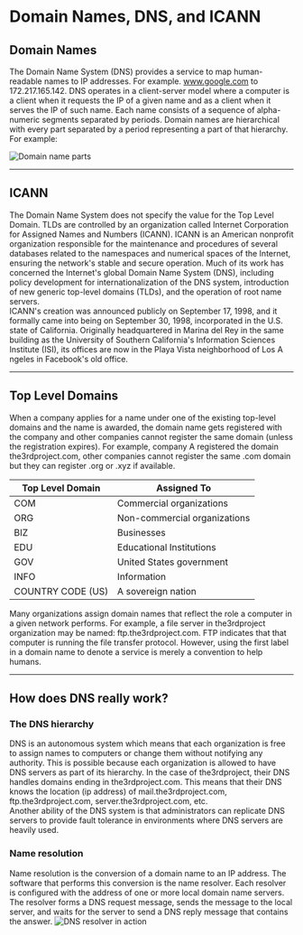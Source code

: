 # Domain Names, DNS, and ICANN

## Domain Names 
The Domain Name System (DNS) provides a service to map human-readable names to IP addresses. 
For example. www.google.com to 172.217.165.142. DNS operates in a client-server model where a 
computer is a client when it requests the IP of a given name and as a client when it serves the IP of 
such name. Each name consists of a sequence of alpha-numeric segments separated by periods. 
Domain names are hierarchical with every part separated by a period representing a part of 
that hierarchy. For example:

![Domain name parts](https://rebrand.ly/o86fhpo)

-----------------------------------------

## ICANN
The Domain Name System does not specify the value for the Top Level Domain. TLDs are controlled by 
an organization called Internet Corporation for Assigned Names and Numbers (ICANN). ICANN is an 
American nonprofit organization responsible for the maintenance and procedures of several 
databases related to the namespaces and numerical spaces of the Internet, ensuring the network's 
stable and secure operation. Much of its work has concerned the Internet's global Domain Name 
System (DNS), including policy development for internationalization of the DNS system, 
introduction of new generic top-level domains (TLDs), and the operation of root name servers.  
ICANN's creation was announced publicly on September 17, 1998, and it formally came into 
being on September 30, 1998, incorporated in the U.S. state of California. Originally 
headquartered in Marina del Rey in the same building as the University of Southern California's 
Information Sciences Institute (ISI), its offices are now in the Playa Vista neighborhood of Los A
ngeles in Facebook's old office.

-----------------------------------------

## Top Level Domains
When a company applies for a name under one of the existing top-level domains and the name 
is awarded, the domain name gets registered with the company and other companies cannot register 
the same domain (unless the registration expires). For example, company A registered the domain 
the3rdproject.com, other companies cannot register the same .com domain but they can register .org or .xyz if available. 

| Top Level Domain | Assigned To |
| ---------------- | ----------- |
| COM              | Commercial organizations |
| ORG              | Non-commercial organizations |
| BIZ              | Businesses |
| EDU              | Educational Institutions |
| GOV              | United States government |
| INFO             | Information |
| COUNTRY CODE (US)| A sovereign nation |

Many organizations assign domain names that reflect the role a computer in a given network performs.
For example, a file server in the3rdproject organization may be named: ftp.the3rdproject.com. FTP 
indicates that that computer is running the file transfer protocol. However, using the first label 
in a domain name to denote a service is merely a convention to help humans.

-----------------------------------------

## How does DNS really work?

### The DNS hierarchy
DNS is an autonomous system which means that each organization is free to assign names to computers
 or change them without notifying any authority. This is possible because each organization is 
 allowed to have DNS servers as part of its hierarchy. In the case of the3rdproject, their DNS 
 handles domains ending in the3rdproject.com. This means that their DNS knows the location (ip 
 address) of mail.the3rdproject.com, ftp.the3rdproject.com, server.the3rdproject.com, etc.  
 Another ability of the DNS system is that administrators can replicate DNS servers to provide 
 fault tolerance in environments where DNS servers are heavily used.  

### Name resolution
Name resolution is the conversion of a domain name to an IP address. The software that performs 
this conversion is the name resolver. Each resolver is configured with the address of one or more 
local domain name servers. The resolver forms a DNS request message, sends the message to the 
local server, and waits for the server to send a DNS reply message that contains the answer.
![DNS resolver in action](../assets/dnsresolver.gif)